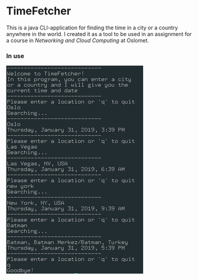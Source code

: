 # TimeFetcher
This is a java CLI-application for finding the time in a city or a country anywhere in the world. I created it as a tool to be used in an assignment for a course in *Networking and Cloud Computing* at Oslomet.

### In use
![](TimeFetcherUsage.png)

